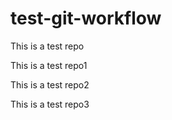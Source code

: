# test-git-workflow

This is a test repo

This is a test repo1

This is a test repo2

This is a test repo3
